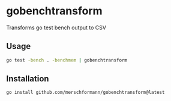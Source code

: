 # gobenchtransform

Transforms go test bench output to CSV

## Usage

```bash
go test -bench . -benchmem | gobenchtransform
```

## Installation

```bash
go install github.com/merschformann/gobenchtransform@latest
```
